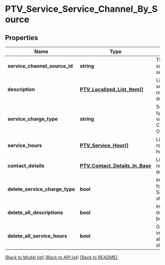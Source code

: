 # PTV_Service_Service_Channel_By_Source

## Properties
Name | Type | Description | Notes
------------ | ------------- | ------------- | -------------
**service_channel_source_id** | **string** | The external source id for service channel. | 
**description** | [**PTV_Localized_List_Item[]**](PTV_Localized_List_Item.md) | List of localized service channel relationship descriptions. | [optional] 
**service_charge_type** | **string** | Service charge type. Possible values are: Charged, Free or Other | [optional] 
**service_hours** | [**PTV_Service_Hour[]**](PTV_Service_Hour.md) | List of connection related service hours. | [optional] 
**contact_details** | [**PTV_Contact_Details_In_Base**](PTV_Contact_Details_In_Base.md) | List of connection related contact details. | [optional] 
**delete_service_charge_type** | **bool** | Indicates if value for property ServiceChargeType should be deleted. | [optional] 
**delete_all_descriptions** | **bool** | Indicates if all descriptions should be deleted. | [optional] 
**delete_all_service_hours** | **bool** | Gets or sets a value indicating whether all service hours should be deleted. | [optional] 

[[Back to Model list]](../README.md#documentation-for-models) [[Back to API list]](../README.md#documentation-for-api-endpoints) [[Back to README]](../README.md)


